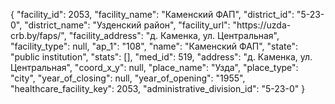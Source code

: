 {
    "facility_id": 2053,
    "facility_name": "Каменский ФАП",
    "district_id": "5-23-0",
    "district_name": "Узденский район",
    "facility_url": "https:\/\/uzda-crb.by\/faps\/",
    "facility_address": "д. Каменка, ул. Центральная",
    "facility_type": null,
    "ap_1": "108",
    "name": "Каменский ФАП",
    "state": "public institution",
    "stats": [],
    "med_id": 519,
    "address": "д. Каменка, ул. Центральная",
    "coord_x_y": null,
    "place_name": "Узда",
    "place_type": "city",
    "year_of_closing": null,
    "year_of_opening": "1955",
    "healthcare_facility_key": 2053,
    "administrative_division_id": "5-23-0"
}